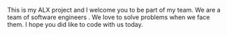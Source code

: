 This is my ALX project and I welcome you to be part of my team.
We are a team of software engineers .
We love to solve problems when we face them.
I hope you did like to code with us today.
